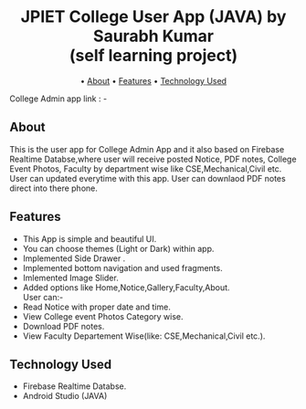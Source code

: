 

<p>
    <h1 align="center">
            JPIET College User App (JAVA) by Saurabh Kumar<br>(self learning project)
        </a>
    </h1>
</p>


<p align="center">
  • <a href="#about">About</a>
  • <a href="#features">Features</a>
  • <a href="#technology-used">Technology Used</a>
  
</p>

College Admin app link : -



## About
This is the user app for College Admin App and it also based on Firebase Realtime Databse,where user will receive posted Notice, PDF notes, College Event Photos, Faculty by department wise 
like CSE,Mechanical,Civil etc.
User can updated everytime with this app.
User can downlaod PDF notes direct into there phone.


## Features
* This App is simple and beautiful UI.<br>
* You can choose themes (Light or Dark) within app.<br>
* Implemented Side Drawer .<br>
* Implemented bottom navigation and used fragments.<br>
* Imlemented Image Slider.<br>
* Added options like Home,Notice,Gallery,Faculty,About.<br>
User can:- <br>
* Read Notice with proper date and time.<br>
* View College event Photos Category wise.<br>
* Download PDF notes.<br>
* View Faculty Departement Wise(like: CSE,Mechanical,Civil etc.).<br>


## Technology Used
* Firebase Realtime Databse.<br>
* Android Studio (JAVA)<br>
